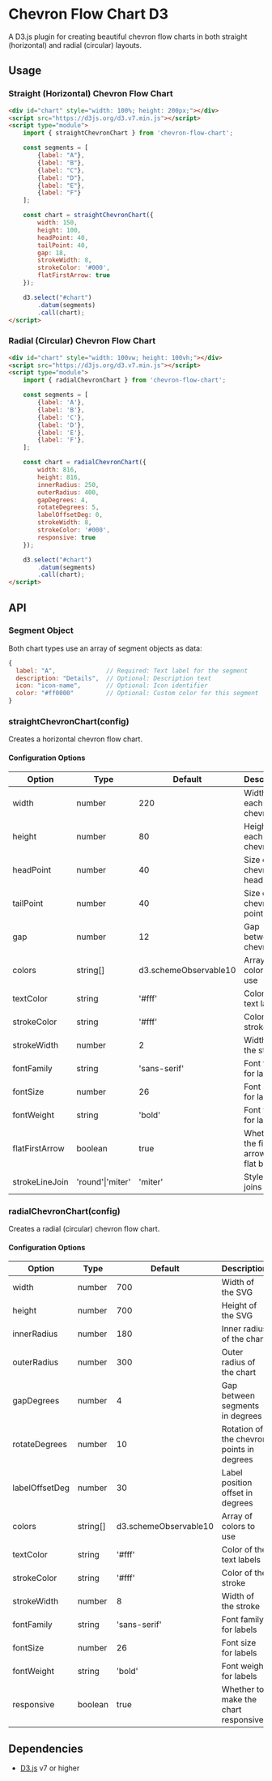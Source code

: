 # Chevron Flow Chart D3

A D3.js plugin for creating beautiful chevron flow charts in both straight (horizontal) and radial (circular) layouts.

## Usage

### Straight (Horizontal) Chevron Flow Chart

```html
<div id="chart" style="width: 100%; height: 200px;"></div>
<script src="https://d3js.org/d3.v7.min.js"></script>
<script type="module">
    import { straightChevronChart } from 'chevron-flow-chart';

    const segments = [
        {label: "A"},
        {label: "B"},
        {label: "C"},
        {label: "D"},
        {label: "E"},
        {label: "F"}
    ];

    const chart = straightChevronChart({
        width: 150,
        height: 100,
        headPoint: 40,
        tailPoint: 40,
        gap: 18,
        strokeWidth: 8,
        strokeColor: '#000',
        flatFirstArrow: true
    });

    d3.select("#chart")
        .datum(segments)
        .call(chart);
</script>
```

### Radial (Circular) Chevron Flow Chart

```html
<div id="chart" style="width: 100vw; height: 100vh;"></div>
<script src="https://d3js.org/d3.v7.min.js"></script>
<script type="module">
    import { radialChevronChart } from 'chevron-flow-chart';

    const segments = [
        {label: 'A'},
        {label: 'B'},
        {label: 'C'},
        {label: 'D'},
        {label: 'E'},
        {label: 'F'},
    ];

    const chart = radialChevronChart({
        width: 816,
        height: 816,
        innerRadius: 250,
        outerRadius: 400,
        gapDegrees: 4,
        rotateDegrees: 5,
        labelOffsetDeg: 0,
        strokeWidth: 8,
        strokeColor: '#000',
        responsive: true
    });

    d3.select("#chart")
        .datum(segments)
        .call(chart);
</script>
```

## API

### Segment Object

Both chart types use an array of segment objects as data:

```javascript
{
  label: "A",              // Required: Text label for the segment
  description: "Details",  // Optional: Description text
  icon: "icon-name",       // Optional: Icon identifier
  color: "#ff0000"         // Optional: Custom color for this segment
}
```

### straightChevronChart(config)

Creates a horizontal chevron flow chart.

#### Configuration Options

| Option | Type | Default | Description |
|--------|------|---------|-------------|
| width | number | 220 | Width of each chevron |
| height | number | 80 | Height of each chevron |
| headPoint | number | 40 | Size of the chevron head point |
| tailPoint | number | 40 | Size of the chevron tail point |
| gap | number | 12 | Gap between chevrons |
| colors | string[] | d3.schemeObservable10 | Array of colors to use |
| textColor | string | '#fff' | Color of the text labels |
| strokeColor | string | '#fff' | Color of the stroke |
| strokeWidth | number | 2 | Width of the stroke |
| fontFamily | string | 'sans-serif' | Font family for labels |
| fontSize | number | 26 | Font size for labels |
| fontWeight | string | 'bold' | Font weight for labels |
| flatFirstArrow | boolean | true | Whether the first arrow has a flat back |
| strokeLineJoin | 'round'\|'miter' | 'miter' | Style of line joins |

### radialChevronChart(config)

Creates a radial (circular) chevron flow chart.

#### Configuration Options

| Option | Type | Default | Description |
|--------|------|---------|-------------|
| width | number | 700 | Width of the SVG |
| height | number | 700 | Height of the SVG |
| innerRadius | number | 180 | Inner radius of the chart |
| outerRadius | number | 300 | Outer radius of the chart |
| gapDegrees | number | 4 | Gap between segments in degrees |
| rotateDegrees | number | 10 | Rotation of the chevron points in degrees |
| labelOffsetDeg | number | 30 | Label position offset in degrees |
| colors | string[] | d3.schemeObservable10 | Array of colors to use |
| textColor | string | '#fff' | Color of the text labels |
| strokeColor | string | '#fff' | Color of the stroke |
| strokeWidth | number | 8 | Width of the stroke |
| fontFamily | string | 'sans-serif' | Font family for labels |
| fontSize | number | 26 | Font size for labels |
| fontWeight | string | 'bold' | Font weight for labels |
| responsive | boolean | true | Whether to make the chart responsive |

## Dependencies

- [D3.js](https://d3js.org/) v7 or higher
